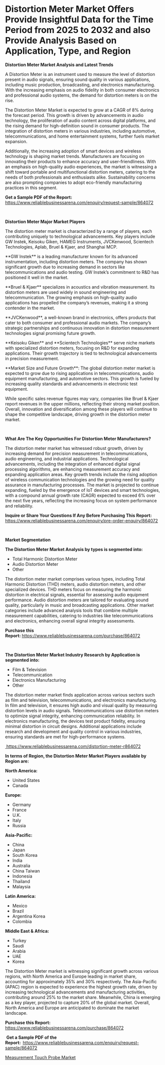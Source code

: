 <p><h1>Distortion Meter Market Offers Provide Insightful Data for the Time Period from 2025 to 2032 and also Provide Analysis Based on Application, Type, and Region</h1></p><p><strong>Distortion Meter Market Analysis and Latest Trends</strong></p>
<p><p>A Distortion Meter is an instrument used to measure the level of distortion present in audio signals, ensuring sound quality in various applications, including music production, broadcasting, and electronics manufacturing. With the increasing emphasis on audio fidelity in both consumer electronics and professional audio systems, the demand for distortion meters is on the rise.</p><p>The Distortion Meter Market is expected to grow at a CAGR of 8% during the forecast period. This growth is driven by advancements in audio technology, the proliferation of audio content across digital platforms, and the rising demand for high-definition sound in consumer products. The integration of distortion meters in various industries, including automotive, telecommunications, and home entertainment systems, further fuels market expansion. </p><p>Additionally, the increasing adoption of smart devices and wireless technology is shaping market trends. Manufacturers are focusing on innovating their products to enhance accuracy and user-friendliness. With an emphasis on high-quality audio experiences, the market is witnessing a shift toward portable and multifunctional distortion meters, catering to the needs of both professionals and enthusiasts alike. Sustainability concerns are also prompting companies to adopt eco-friendly manufacturing practices in this segment.</p></p>
<p><strong>Get a Sample PDF of the Report:&nbsp;</strong> <a href="https://www.reliablebusinessarena.com/enquiry/request-sample/864072?utm_campaign=2458&utm_medium=2&utm_source=Github&utm_content=ia&utm_term=19022025&utm_id=distortion-meter">https://www.reliablebusinessarena.com/enquiry/request-sample/864072</a></p>
<p>&nbsp;</p>
<p><strong>Distortion Meter Major Market Players</strong></p>
<p><p>The distortion meter market is characterized by a range of players, each contributing uniquely to technological advancements. Key players include GW Instek, Keisoku Giken, HAMEG Instruments, JVCKenwood, Scientech Technologies, Aplab, Bruel & Kjaer, and Shanghai MCP.</p><p>**GW Instek** is a leading manufacturer known for its advanced instrumentation, including distortion meters. The company has shown significant growth due to increasing demand in sectors like telecommunications and audio testing. GW Instek’s commitment to R&D has positioned it well in the market.</p><p>**Bruel & Kjaer** specializes in acoustics and vibration measurement. Its distortion meters are used widely in sound engineering and telecommunication. The growing emphasis on high-quality audio applications has propelled the company’s revenues, making it a strong contender in the market.</p><p>**JVCKenwood**, a well-known brand in electronics, offers products that cater to both consumer and professional audio markets. The company’s strategic partnerships and continuous innovation in distortion measurement technologies signal promising future growth.</p><p>**Keisoku Giken** and **Scientech Technologies** serve niche markets with specialized distortion meters, focusing on R&D for expanding applications. Their growth trajectory is tied to technological advancements in precision measurement.</p><p>**Market Size and Future Growth**: The global distortion meter market is expected to grow due to rising applications in telecommunications, audio equipment manufacturing, and automotive sectors. This growth is fueled by increasing quality standards and advancements in electronic test equipment.</p><p>While specific sales revenue figures may vary, companies like Bruel & Kjaer report revenues in the upper millions, reflecting their strong market position. Overall, innovation and diversification among these players will continue to shape the competitive landscape, driving growth in the distortion meter market.</p></p>
<p>&nbsp;</p>
<p><strong>What Are The Key Opportunities For Distortion Meter Manufacturers?</strong></p>
<p><p>The distortion meter market has witnessed robust growth, driven by increasing demand for precision measurement in telecommunications, audio engineering, and industrial applications. Technological advancements, including the integration of enhanced digital signal processing algorithms, are enhancing measurement accuracy and expanding application areas. Key growth trends include the rising adoption of wireless communication technologies and the growing need for quality assurance in manufacturing processes. The market is projected to continue expanding, fueled by the emergence of IoT devices and smart technologies, with a compound annual growth rate (CAGR) expected to exceed 6% over the next five years, reflecting the increasing focus on system performance and reliability.</p></p>
<p><strong>Inquire or Share Your Questions If Any Before Purchasing This Report:</strong> <a href="https://www.reliablebusinessarena.com/enquiry/pre-order-enquiry/864072?utm_campaign=2458&utm_medium=2&utm_source=Github&utm_content=ia&utm_term=19022025&utm_id=distortion-meter">https://www.reliablebusinessarena.com/enquiry/pre-order-enquiry/864072</a></p>
<p>&nbsp;</p>
<p><strong>Market Segmentation</strong></p>
<p><strong>The Distortion Meter Market Analysis by types is segmented into:</strong></p>
<p><ul><li>Total Harmonic Distortion Meter</li><li>Audio Distortion Meter</li><li>Other</li></ul></p>
<p><p>The distortion meter market comprises various types, including Total Harmonic Distortion (THD) meters, audio distortion meters, and other specialized devices. THD meters focus on measuring the harmonic distortion in electrical signals, essential for assessing audio equipment performance. Audio distortion meters are tailored for evaluating sound quality, particularly in music and broadcasting applications. Other market categories include advanced analysis tools that combine multiple measurement capabilities, catering to industries like telecommunications and electronics, enhancing overall signal integrity assessments.</p></p>
<p><strong>Purchase this Report:&nbsp;</strong><a href="https://www.reliablebusinessarena.com/purchase/864072?utm_campaign=2458&utm_medium=2&utm_source=Github&utm_content=ia&utm_term=19022025&utm_id=distortion-meter">https://www.reliablebusinessarena.com/purchase/864072</a></p>
<p>&nbsp;</p>
<p><strong>The Distortion Meter Market Industry Research by Application is segmented into:</strong></p>
<p><ul><li>Film & Television</li><li>Telecommunication</li><li>Electronics Manufacturing</li><li>Other</li></ul></p>
<p><p>The distortion meter market finds application across various sectors such as film and television, telecommunications, and electronics manufacturing. In film and television, it ensures high audio and visual quality by measuring distortion levels in audio signals. Telecommunications use distortion meters to optimize signal integrity, enhancing communication reliability. In electronics manufacturing, the devices test product fidelity, ensuring minimal distortion in circuit designs. Additional applications include research and development and quality control in various industries, ensuring standards are met for high-performance systems.</p></p>
<p><a href="https://www.reliablebusinessarena.com/distortion-meter-r864072?utm_campaign=2458&utm_medium=2&utm_source=Github&utm_content=ia&utm_term=19022025&utm_id=distortion-meter">&nbsp;https://www.reliablebusinessarena.com/distortion-meter-r864072</a></p>
<p><strong>In terms of Region, the Distortion Meter Market Players available by Region are:</strong></p>
<p>
    <p> <strong> North America: </strong>
        <ul>
            <li>United States</li>
            <li>Canada</li>
        </ul>
        </p> 
    <p> <strong> Europe: </strong>
        <ul>
            <li>Germany</li>
            <li>France</li>
            <li>U.K.</li>
            <li>Italy</li>
            <li>Russia</li>
        </ul>
        </p> 
    <p> <strong> Asia-Pacific: </strong>
        <ul>
            <li>China</li>
            <li>Japan</li>
            <li>South Korea</li>
            <li>India</li>
            <li>Australia</li>
            <li>China Taiwan</li>
            <li>Indonesia</li>
            <li>Thailand</li>
            <li>Malaysia</li>
        </ul>
        </p> 
    <p> <strong> Latin America: </strong>
        <ul>
            <li>Mexico</li>
            <li>Brazil</li>
            <li>Argentina Korea</li>
            <li>Colombia</li>
        </ul>
        </p> 
    <p> <strong> Middle East & Africa: </strong>
        <ul>
            <li>Turkey</li>
            <li>Saudi</li>
            <li>Arabia</li>
            <li>UAE</li>
            <li>Korea</li>
        </ul>
    </p>
    </p>
<p><p>The Distortion Meter market is witnessing significant growth across various regions, with North America and Europe leading in market share, accounting for approximately 35% and 30% respectively. The Asia-Pacific (APAC) region is expected to experience the highest growth rate, driven by increasing technological advancements and manufacturing activities, contributing around 25% to the market share. Meanwhile, China is emerging as a key player, projected to capture 20% of the global market. Overall, North America and Europe are anticipated to dominate the market landscape.</p></p>
<p><strong>Purchase this Report: </strong><a href="https://www.reliablebusinessarena.com/purchase/864072?utm_campaign=2458&utm_medium=2&utm_source=Github&utm_content=ia&utm_term=19022025&utm_id=distortion-meter">https://www.reliablebusinessarena.com/purchase/864072</a></p>
<p>&nbsp;<strong>Get a Sample PDF of the Report:&nbsp;&nbsp;</strong><a href="https://www.reliablebusinessarena.com/enquiry/request-sample/864072?utm_campaign=2458&utm_medium=2&utm_source=Github&utm_content=ia&utm_term=19022025&utm_id=distortion-meter">https://www.reliablebusinessarena.com/enquiry/request-sample/864072</a></p>
<p><strong></strong></p>
<p><p><a href="https://github.com/nabadeneme/Market-Research-Report-List-1/blob/main/measurement-touch-probe-market.md?utm_campaign=2458&utm_medium=2&utm_source=Github&utm_content=ia&utm_term=19022025&utm_id=distortion-meter">Measurement Touch Probe Market</a></p></p>